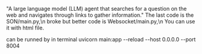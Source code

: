 "A large language model (LLM) agent that searches for a question on the web and navigates through links to gather information."
The last code is the SON/main.py,\n
broke but better code is Websocket/main.py,\n
You can use it with html file.

can be runned by in terminal uvicorn main:app --reload --host 0.0.0.0 --port 8004
